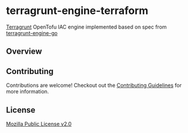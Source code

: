 # terragrunt-engine-terraform

[Terragrunt](https://github.com/gruntwork-io/terragrunt) OpenTofu IAC engine implemented based on spec from [terragrunt-engine-go](https://github.com/gruntwork-io/terragrunt-engine-go)

## Overview

## Contributing

Contributions are welcome! Checkout out the [Contributing Guidelines](./CONTRIBUTING.md) for more information.

## License

[Mozilla Public License v2.0](./LICENSE)
